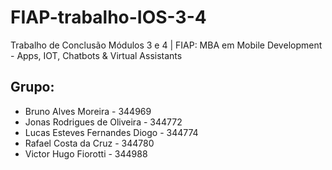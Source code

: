 # FIAP-trabalho-IOS-3-4

Trabalho de Conclusão Módulos 3 e 4 | FIAP: MBA em Mobile Development - Apps, IOT, Chatbots &amp; Virtual Assistants

## Grupo:

- Bruno Alves Moreira - 344969
- Jonas Rodrigues de Oliveira - 344772
- Lucas Esteves Fernandes Diogo - 344774
- Rafael Costa da Cruz - 344780
- Victor Hugo Fiorotti - 344988

